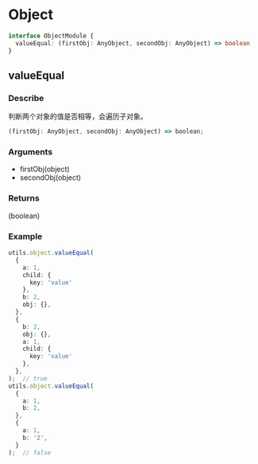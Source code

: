 # Object
```ts
interface ObjectModule {
  valueEqual: (firstObj: AnyObject, secondObj: AnyObject) => boolean
}
```

## valueEqual
### Describe
判断两个对象的值是否相等，会遍历子对象。
```ts
(firstObj: AnyObject, secondObj: AnyObject) => boolean;
```

### Arguments
  - firstObj(object)
  - secondObj(object)

### Returns
(boolean)

### Example
```ts
utils.object.valueEqual(
  {
    a: 1,
    child: {
      key: 'value'
    },
    b: 2,
    obj: {},
  },
  {
    b: 2,
    obj: {},
    a: 1,
    child: {
      key: 'value'
    },
  },
);  // true
utils.object.valueEqual(
  {
    a: 1,
    b: 2,
  },
  {
    a: 1,
    b: '2',
  }
);  // false

```